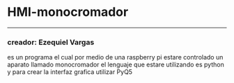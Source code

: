 # HMI-monocromador
___
### creador: Ezequiel Vargas  
es un programa el cual por medio de una raspberry pi estare controlado un aparato llamado monocromador 
el lenguaje que estare utilizando es python y para crear la interfaz grafica utilizar PyQ5
